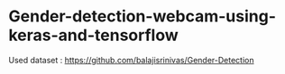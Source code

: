 # Gender-detection-webcam-using-keras-and-tensorflow

Used dataset : https://github.com/balajisrinivas/Gender-Detection
